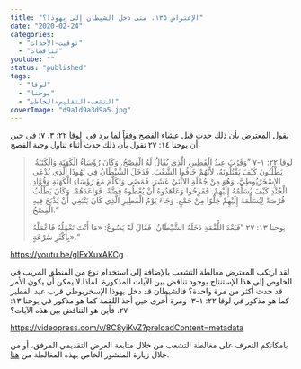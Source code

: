 ```yaml
---
title: "الإعتراض ١٣٥، متى دخل الشيطان إلى يهوذا؟"
date: "2020-02-24"
categories: 
  - "توقيت-الأحداث"
  - "تناقضات"
youtube: ""
status: "published"
tags: 
  - "لوقا"
  - "يوحنا"
  - "التشعب-التقليص-الخاطئ"
coverImage: "d9a1d9a3d9a5.jpg"
---
```


يقول المعترض بأن ذلك حدث قبل عشاء الفصح وفقاً لما يرد في  لوقا ٢٢: ٣، ٧؛ في حين أن يوحنا ١٤: ٢٧ تقول بأن ذلك حدث أثناء تناول وجبة الفصح.

>  لوقا ٢٢: ١-٧ ”وَقَرُبَ عِيدُ الْفَطِيرِ، الَّذِي يُقَالُ لَهُ الْفِصْحُ. وَكَانَ رُؤَسَاءُ الْكَهَنَةِ وَالْكَتَبَةُ يَطْلُبُونَ كَيْفَ يَقْتُلُونَهُ، لأَنَّهُمْ خَافُوا الشَّعْبَ. فَدَخَلَ الشَّيْطَانُ فِي يَهُوذَا الَّذِي يُدْعَى الإِسْخَرْيُوطِيَّ، وَهُوَ مِنْ جُمْلَةِ الاثْنَيْ عَشَرَ. فَمَضَى وَتَكَلَّمَ مَعَ رُؤَسَاءِ الْكَهَنَةِ وَقُوَّادِ الْجُنْدِ كَيْفَ يُسَلِّمُهُ إِلَيْهِمْ. فَفَرِحُوا وَعَاهَدُوهُ أَنْ يُعْطُوهُ فِضَّةً. فَوَاعَدَهُمْ. وَكَانَ يَطْلُبُ فُرْصَةً لِيُسَلِّمَهُ إِلَيْهِمْ خِلْوًا مِنْ جَمْعٍ. وَجَاءَ يَوْمُ الْفَطِيرِ الَّذِي كَانَ يَنْبَغِي أَنْ يُذْبَحَ فِيهِ الْفِصْحُ.“
> 
> يوحنا ١٣: ٢٧ ”فَبَعْدَ اللُّقْمَةِ دَخَلَهُ الشَّيْطَانُ. فَقَالَ لَهُ يَسُوعُ: «مَا أَنْتَ تَعْمَلُهُ فَاعْمَلْهُ بِأَكْثَرِ سُرْعَةٍ».“

https://youtu.be/glFxXuxAKCg

لقد ارتكب المعترض مغالطة التشعب بالإضافة إلى استخدام نوع من المنطق المريب في الخلوص إلى هذا الإستنتاج بوجود تناقض بين الآيات المذكورة. لماذا لا يمكن أن يكون الأمر قد حدث أكثر من مرة واحدة؟ فالشيطان قد دخل يهوذا الإسخريوطي قرب عيد الفطير كما هو مذكور في لوقا ٢٢: ١-٣، ومرة أُخرى حين أخذ اللقمة كما هو مذكور في يوحنا ١٣: ٢٧. فأين هو التناقض بين هذه الآيات؟

https://videopress.com/v/8C8yiKvZ?preloadContent=metadata

  
بامكانكم التعرف على مغالطة التشعب من خلال متابعة العرض التقديمي المرفق، أو من خلال زيارة المنشور الخاص بهذه المغالطة من [هنا](https://reasonofhope.com/2019/07/25/bifurcation/).
